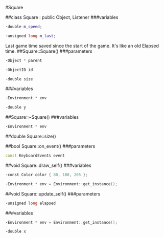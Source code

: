 #Square

##class Square : public Object, Listener
###variables
```c++
·double m_speed;
```

```c++
·unsigned long m_last;
```
Last game time saved since the start of the game. It's like an old Elapsed time.
##Square::Square()
###parameters
```c++
·Object * parent
```
```c++
·ObjectID id
```
```c++
·double size
```
###variables
```c++
·Environment * env
```
```c++
·double y
```

##Square::~Square()
###variables
```c++
·Environment * env
```


##double Square::size()

##bool Square::on_event()
###parameters
```c++
const KeyboardEvent& event
```
##void Square::draw_self()
###variables
```c++
·const Color color { 80, 180, 205 };
```
```c++
·Environment * env = Environment::get_instance();
```


##void Square::update_self()
###parameters
```c++
·unsigned long elapsed
```
###variables
```c++
·Environment * env = Environment::get_instance();
```
```c++
·double x
```
